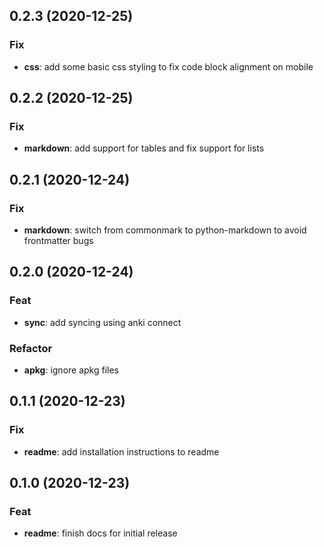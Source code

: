 ## 0.2.3 (2020-12-25)

### Fix

- **css**: add some basic css styling to fix code block alignment on mobile

## 0.2.2 (2020-12-25)

### Fix

- **markdown**: add support for tables and fix support for lists

## 0.2.1 (2020-12-24)

### Fix

- **markdown**: switch from commonmark to python-markdown to avoid frontmatter bugs

## 0.2.0 (2020-12-24)

### Feat

- **sync**: add syncing using anki connect

### Refactor

- **apkg**: ignore apkg files

## 0.1.1 (2020-12-23)

### Fix

- **readme**: add installation instructions to readme

## 0.1.0 (2020-12-23)

### Feat

- **readme**: finish docs for initial release
